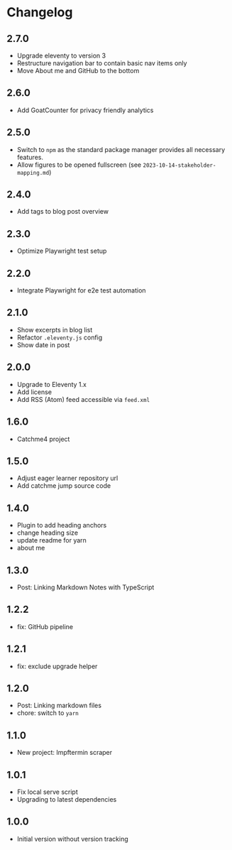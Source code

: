 # Changelog

## 2.7.0

- Upgrade eleventy to version 3
- Restructure navigation bar to contain basic nav items only
- Move About me and GitHub to the bottom

## 2.6.0

- Add GoatCounter for privacy friendly analytics

## 2.5.0

- Switch to `npm` as the standard package manager provides all necessary features.
- Allow figures to be opened fullscreen (see `2023-10-14-stakeholder-mapping.md`)

## 2.4.0

- Add tags to blog post overview

## 2.3.0

- Optimize Playwright test setup

## 2.2.0

- Integrate Playwright for e2e test automation

## 2.1.0

- Show excerpts in blog list
- Refactor `.eleventy.js` config
- Show date in post

## 2.0.0

- Upgrade to Eleventy 1.x
- Add license
- Add RSS (Atom) feed accessible via `feed.xml`

## 1.6.0

- Catchme4 project

## 1.5.0

- Adjust eager learner repository url
- Add catchme jump source code

## 1.4.0

- Plugin to add heading anchors
- change heading size
- update readme for yarn
- about me

## 1.3.0

- Post: Linking Markdown Notes with TypeScript

## 1.2.2

- fix: GitHub pipeline

## 1.2.1

- fix: exclude upgrade helper

## 1.2.0

- Post: Linking markdown files
- chore: switch to `yarn`

## 1.1.0

- New project: Impftermin scraper

## 1.0.1

- Fix local serve script
- Upgrading to latest dependencies

## 1.0.0

- Initial version without version tracking
